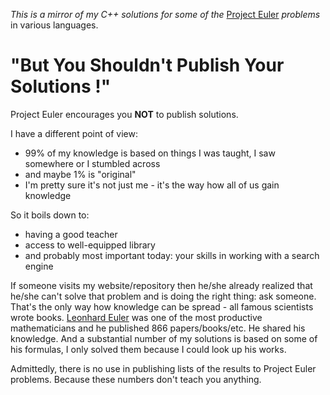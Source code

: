 _This is a mirror of my C++ solutions for some of the_ [Project Euler](https://projecteuler.net) _problems_ in various languages.

# "But You Shouldn't Publish Your Solutions !"

Project Euler encourages you **NOT** to publish solutions.

I have a different point of view:
* 99% of my knowledge is based on things I was taught, I saw somewhere or I stumbled across
* and maybe 1% is "original"
* I'm pretty sure it's not just me - it's the way how all of us gain knowledge

So it boils down to:
* having a good teacher
* access to well-equipped library
* and probably most important today: your skills in working with a search engine

If someone visits my website/repository then he/she already realized that he/she can't solve that problem and is doing the right thing: ask someone.
That's the only way how knowledge can be spread - all famous scientists wrote books.
[Leonhard Euler](https://en.wikipedia.org/wiki/Leonhard_Euler) was one of the most productive mathematicians and he published 866 papers/books/etc. He shared his knowledge.
And a substantial number of my solutions is based on some of his formulas, I only solved them because I could look up his works.

Admittedly, there is no use in publishing lists of the results to Project Euler problems. 
Because these numbers don't teach you anything.


